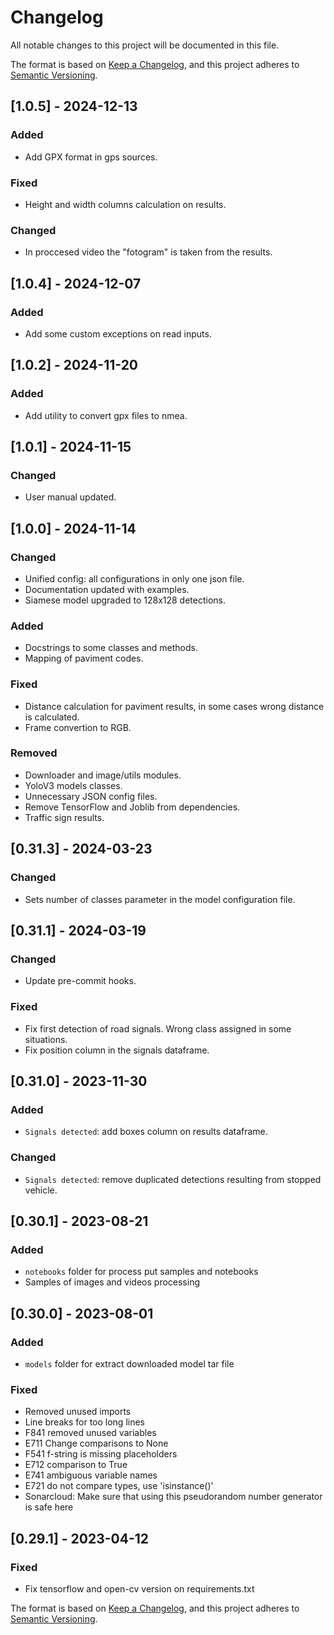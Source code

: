 # Changelog

All notable changes to this project will be documented in this file.

The format is based on [Keep a Changelog](https://keepachangelog.com/en/1.0.0/),
and this project adheres to [Semantic Versioning](https://semver.org/spec/v2.0.0.html).

## [1.0.5] - 2024-12-13
### Added
- Add GPX format in gps sources.
### Fixed
- Height and width columns calculation on results.
### Changed
- In proccesed video the "fotogram" is taken from the results.

## [1.0.4] - 2024-12-07
### Added
- Add some custom exceptions on read inputs.

## [1.0.2] - 2024-11-20
### Added
- Add utility to convert gpx files to nmea.

## [1.0.1] - 2024-11-15
### Changed
- User manual updated.

## [1.0.0] - 2024-11-14
### Changed
- Unified config: all configurations in only one json file.
- Documentation updated with examples.
- Siamese model upgraded to 128x128 detections.
### Added
- Docstrings to some classes and methods.
- Mapping of paviment codes.
### Fixed
- Distance calculation for paviment results, in some cases wrong distance is calculated.
- Frame convertion to RGB.
### Removed
- Downloader and image/utils modules.
- YoloV3 models classes.
- Unnecessary JSON config files.
- Remove TensorFlow and Joblib from dependencies.
- Traffic sign results.

## [0.31.3] - 2024-03-23
### Changed
- Sets number of classes parameter in the model configuration file.

## [0.31.1] - 2024-03-19
### Changed
- Update pre-commit hooks.
### Fixed
- Fix first detection of road signals. Wrong class assigned in some situations.
- Fix position column in the signals dataframe.

## [0.31.0] - 2023-11-30
### Added
- `Signals detected`: add boxes column on results dataframe.
### Changed
- `Signals detected`: remove duplicated detections resulting from stopped vehicle.

## [0.30.1] - 2023-08-21
### Added
- `notebooks` folder for process put samples and notebooks
- Samples of images and videos processing 

## [0.30.0] - 2023-08-01
### Added
- `models` folder for extract downloaded model tar file 
### Fixed
- Removed unused imports
- Line breaks for too long lines
- F841 removed unused variables
- E711 Change comparisons to None
- F541 f-string is missing placeholders
- E712 comparison to True
- E741 ambiguous variable names
- E721 do not compare types, use 'isinstance()'
- Sonarcloud: Make sure that using this pseudorandom number generator is safe here

## [0.29.1] - 2023-04-12
### Fixed
- Fix tensorflow and open-cv version on requirements.txt 


The format is based on [Keep a Changelog](https://keepachangelog.com/en/1.0.0/),
and this project adheres to [Semantic Versioning](https://semver.org/spec/v2.0.0.html).
